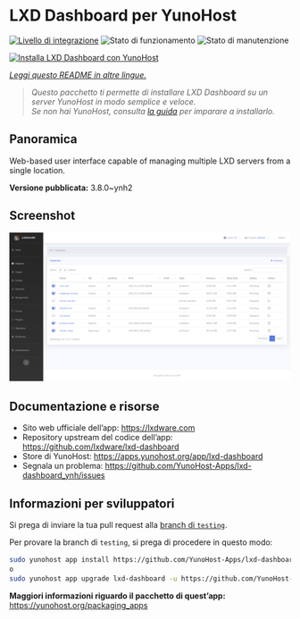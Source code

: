 <!--
N.B.: Questo README è stato automaticamente generato da <https://github.com/YunoHost/apps/tree/master/tools/readme_generator>
NON DEVE essere modificato manualmente.
-->

# LXD Dashboard per YunoHost

[![Livello di integrazione](https://dash.yunohost.org/integration/lxd-dashboard.svg)](https://dash.yunohost.org/appci/app/lxd-dashboard) ![Stato di funzionamento](https://ci-apps.yunohost.org/ci/badges/lxd-dashboard.status.svg) ![Stato di manutenzione](https://ci-apps.yunohost.org/ci/badges/lxd-dashboard.maintain.svg)

[![Installa LXD Dashboard con YunoHost](https://install-app.yunohost.org/install-with-yunohost.svg)](https://install-app.yunohost.org/?app=lxd-dashboard)

*[Leggi questo README in altre lingue.](./ALL_README.md)*

> *Questo pacchetto ti permette di installare LXD Dashboard su un server YunoHost in modo semplice e veloce.*  
> *Se non hai YunoHost, consulta [la guida](https://yunohost.org/install) per imparare a installarlo.*

## Panoramica

Web-based user interface capable of managing multiple LXD servers from a single location.


**Versione pubblicata:** 3.8.0~ynh2

## Screenshot

![Screenshot di LXD Dashboard](./doc/screenshots/screenshot01.png)

## Documentazione e risorse

- Sito web ufficiale dell’app: <https://lxdware.com>
- Repository upstream del codice dell’app: <https://github.com/lxdware/lxd-dashboard>
- Store di YunoHost: <https://apps.yunohost.org/app/lxd-dashboard>
- Segnala un problema: <https://github.com/YunoHost-Apps/lxd-dashboard_ynh/issues>

## Informazioni per sviluppatori

Si prega di inviare la tua pull request alla [branch di `testing`](https://github.com/YunoHost-Apps/lxd-dashboard_ynh/tree/testing).

Per provare la branch di `testing`, si prega di procedere in questo modo:

```bash
sudo yunohost app install https://github.com/YunoHost-Apps/lxd-dashboard_ynh/tree/testing --debug
o
sudo yunohost app upgrade lxd-dashboard -u https://github.com/YunoHost-Apps/lxd-dashboard_ynh/tree/testing --debug
```

**Maggiori informazioni riguardo il pacchetto di quest’app:** <https://yunohost.org/packaging_apps>
